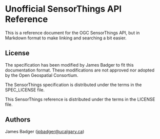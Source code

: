 # Unofficial SensorThings API Reference

This is a reference document for the OGC SensorThings API, but in Markdown format to make linking and searching a bit easier.

## License

The specification has been modified by James Badger to fit this documentation format. These modifications are not approved nor adopted by the Open Geospatial Consortium.

The SensorThings specification is distributed under the terms in the SPEC_LICENSE file.

This SensorThings reference is distributed under the terms in the LICENSE file.

## Authors

James Badger (<jpbadger@ucalgary.ca>)
